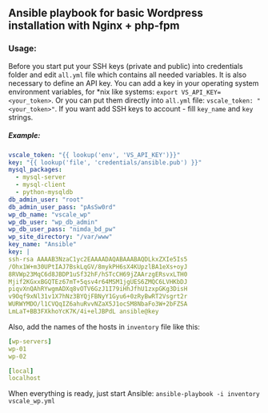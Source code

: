## Ansible playbook for basic Wordpress installation with Nginx + php-fpm

### Usage:

Before you start put your SSH keys (private and public) into credentials folder and edit `all.yml` file 
which contains all needed variables. It is also necessary to define an API key. You can add a key in 
your operating system environment variables, for *nix like systems: `export VS_API_KEY=<your_token>`. 
Or you can put them directly into `all.yml` file: `vscale_token: "<your_token>"`. If you want add SSH keys
to account - fill `key_name` and `key` strings.

##### Example:
```yaml
vscale_token: "{{ lookup('env', 'VS_API_KEY')}}"
key: "{{ lookup('file', 'credentials/ansible.pub') }}"
mysql_packages:
  - mysql-server
  - mysql-client
  - python-mysqldb
db_admin_user: "root"
db_admin_user_pass: "pAsSw0rd"
wp_db_name: "vscale_wp"
wp_db_user: "wp_db_admin"
wp_db_user_pass: "nimda_bd_pw"
wp_site_directory: "/var/www"
key_name: "Ansible"
key: |
ssh-rsa AAAAB3NzaC1yc2EAAAADAQABAAABAQDLkxZXIe5Is5
/Ohx1W+m30UPtIAJ7BskLqGV/8mykPH6sX4KUpzlBA1eXs+oyJ
8RVWp23MqC6d8JBDP1uSf32hF/hSTcCH69jZAArzgERsvxLTH0
Mjif2KGxxBGQTEz67mT+5qsv4r64MSM1jgUES6ZMQC6LVHKbDJ
piqvXnQAhRYwgmADXq8vOTV6GzJ1I79iHhJfhU1zxpGKg3DisH
v9Oqf9xNl31v1X7hNz3BYQjFBNyY1Gyu6+0zRyBwRT2Vsgrt2r
WURWYMDO/l1CVQqIZ6ahuRvvNZaX5J1ocSM8NbaFo3W+2bFZSA
LmLaT+BB3FXkhoYcK7K/4i+elJBPdL ansible@key
```

Also, add the names of the hosts in `inventory` file like this:
```yaml
[wp-servers]
wp-01
wp-02

[local]
localhost
```

When everything is ready, just start Ansible:
`ansible-playbook -i inventory vscale_wp.yml`
